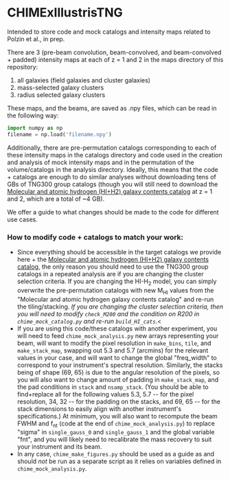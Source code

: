 # CHIMExIllustrisTNG
<!-- [![arXiv](https://img.shields.io/badge/arXiv-XXXX.XXXXX-b31b1b)](https://arxiv.org/abs/XXXX.XXXXX) <<-- placeholder -->

Intended to store code and mock catalogs and intensity maps related to Polzin et al., in prep.

There are 3 (pre-beam convolution, beam-convolved, and beam-convolved + padded) intensity maps at each of z = 1 and 2 in the maps directory of this repository:
1. all galaxies (field galaxies and cluster galaxies)
2. mass-selected galaxy clusters
3. radius selected galaxy clusters

These maps, and the beams, are saved as .npy files, which can be read in the following way:
```python
import numpy as np
filename = np.load('filename.npy')
```

Additionally, there are pre-permutation catalogs corresponding to each of these intensity maps in the catalogs directory and code used in the creation and analysis of mock intensity maps and in the permutation of the volume/catalogs in the analysis directory. Ideally, this means that the code + catalogs are enough to do similar analyses without downloading tens of GBs of TNG300 group catalogs (though you will still need to download the [Molecular and atomic hydrogen (HI+H2) galaxy contents catalog](https://www.tng-project.org/data/docs/specifications/#sec5i) at z = 1 and 2, which are a total of \~4 GB).

We offer a guide to what changes should be made to the code for different use cases.

### How to modify code + catalogs to match your work:
- Since everything should be accessible in the target catalogs we provide here + the [Molecular and atomic hydrogen (HI+H2) galaxy contents catalog](https://www.tng-project.org/data/docs/specifications/#sec5i), the only reason you should need to use the TNG300 group catalogs in a repeated analysis are if you are changing the cluster selection criteria. If you are changing the HI-H<sub>2</sub> model, you can simply overwrite the pre-permutation catalogs with new M<sub>HI</sub> values from the "Molecular and atomic hydrogen galaxy contents catalog" and re-run the tiling/stacking. *If you are changing the cluster selection criteria, then you will need to modify `check_M200` and the condition on R200 in `chime_mock_catalog.py` and re-run `build_HI_cats`.*<
- If you are using this code/these catalogs with another experiment, you will need to feed `chime_mock_analysis.py` new arrays representing your beam, will want to modify the pixel resolution in `make_bins`, `tile`, and `make_stack_map`, swapping out 5.3 and 5.7 (arcmins) for the relevant values in your case, and will want to change the global "freq_width" to correspond to your instrument's spectral resolution. Similarly, the stacks being of shape (69, 65) is due to the angular resolution of the pixels, so you will also want to change amount of padding in `make_stack_map`, and the pad conditions in `stack` and `nsamp_stack`. (You should be able to find+replace all for the following values 5.3, 5.7 -- for the pixel resolution, 34, 32 -- for the padding on the stacks, and 69, 65 -- for the stack dimensions to easily align with another instrument's specifications.) At minimum, you will also want to recompute the beam FWHM and f<sub>nt</sub> (code at the end of `chime_mock_analysis.py`) to replace "sigma" in `single_gauss_0` and `single_gauss_1` and the global variable "fnt", and you will likely need to recalibrate the mass recovery to suit your instrument and its beam.
- In any case, `chime_make_figures.py` should be used as a guide as and should *not* be run as a separate script as it relies on variables defined in `chime_mock_analysis.py`.

